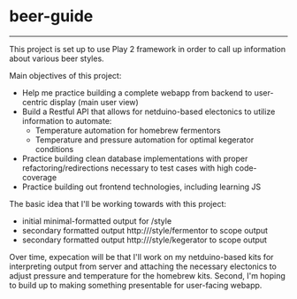 beer-guide
==========
________________________________
This project is set up to use Play 2 framework in order to call up information about various beer styles.


Main objectives of this project:

* Help me practice building a complete webapp from backend to user-centric display (main user view)
 * Build a Restful API that allows for netduino-based electonics to utilize information to automate:
   - Temperature automation for homebrew fermentors
   - Temperature and pressure automation for optimal kegerator conditions
 * Practice building clean database implementations with proper refactoring/redirections necessary 
   to test cases with high code-coverage
 * Practice building out frontend technologies, including learning JS


The basic idea that I'll be working towards with this project:
 * initial minimal-formatted output for <hostname>/style
 * secondary formatted output http://<hostname>/style/fermentor to scope output
 * secondary formatted output http://<hostname>/style/kegerator to scope output

Over time, expecation will be that I'll work on my netduino-based kits for interpreting output from server and attaching the necessary electonics to adjust pressure and temperature for the homebrew kits.
Second, I'm hoping to build up to making something presentable for user-facing webapp.
